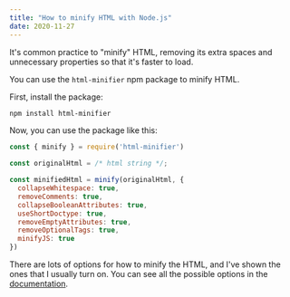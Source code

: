 ```yaml
---
title: "How to minify HTML with Node.js"
date: 2020-11-27
---
```

It's common practice to "minify" HTML, removing its extra spaces and unnecessary properties so that it's faster to load.

You can use the `html-minifier` npm package to minify HTML.

First, install the package:

```bash
npm install html-minifier
```

Now, you can use the package like this:

```javascript
const { minify } = require('html-minifier')

const originalHtml = /* html string */;

const minifiedHtml = minify(originalHtml, {
  collapseWhitespace: true,
  removeComments: true,
  collapseBooleanAttributes: true,
  useShortDoctype: true,
  removeEmptyAttributes: true,
  removeOptionalTags: true,
  minifyJS: true
})
```

There are lots of options for how to minify the HTML, and I've shown the ones that I usually turn on. You can see all the possible options in the [documentation](https://github.com/kangax/html-minifier).
